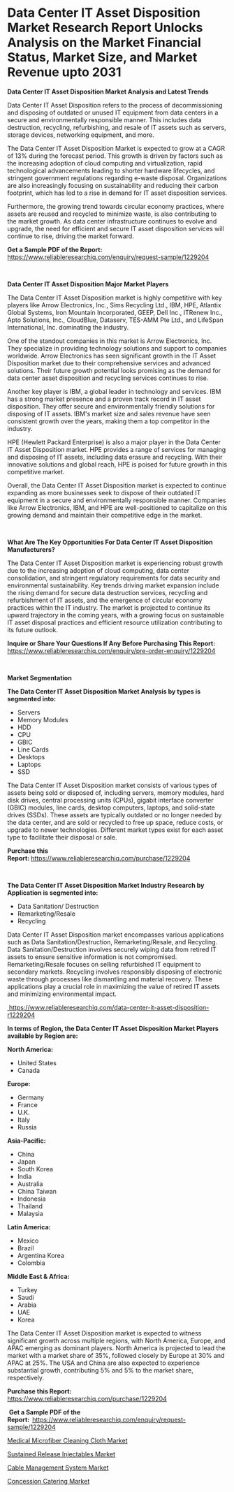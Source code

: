 <p><h1>Data Center IT Asset Disposition Market Research Report Unlocks Analysis on the Market Financial Status, Market Size, and Market Revenue upto 2031</h1></p><p><strong>Data Center IT Asset Disposition Market Analysis and Latest Trends</strong></p>
<p><p>Data Center IT Asset Disposition refers to the process of decommissioning and disposing of outdated or unused IT equipment from data centers in a secure and environmentally responsible manner. This includes data destruction, recycling, refurbishing, and resale of IT assets such as servers, storage devices, networking equipment, and more.</p><p>The Data Center IT Asset Disposition Market is expected to grow at a CAGR of 13% during the forecast period. This growth is driven by factors such as the increasing adoption of cloud computing and virtualization, rapid technological advancements leading to shorter hardware lifecycles, and stringent government regulations regarding e-waste disposal. Organizations are also increasingly focusing on sustainability and reducing their carbon footprint, which has led to a rise in demand for IT asset disposition services.</p><p>Furthermore, the growing trend towards circular economy practices, where assets are reused and recycled to minimize waste, is also contributing to the market growth. As data center infrastructure continues to evolve and upgrade, the need for efficient and secure IT asset disposition services will continue to rise, driving the market forward.</p></p>
<p><strong>Get a Sample PDF of the Report:&nbsp;</strong> <a href="https://www.reliableresearchiq.com/enquiry/request-sample/1229204">https://www.reliableresearchiq.com/enquiry/request-sample/1229204</a></p>
<p>&nbsp;</p>
<p><strong>Data Center IT Asset Disposition Major Market Players</strong></p>
<p><p>The Data Center IT Asset Disposition market is highly competitive with key players like Arrow Electronics, Inc., Sims Recycling Ltd., IBM, HPE, Atlantix Global Systems, Iron Mountain Incorporated, GEEP, Dell Inc., ITRenew Inc., Apto Solutions, Inc., CloudBlue, Dataserv, TES-AMM Pte Ltd., and LifeSpan International, Inc. dominating the industry.</p><p>One of the standout companies in this market is Arrow Electronics, Inc. They specialize in providing technology solutions and support to companies worldwide. Arrow Electronics has seen significant growth in the IT Asset Disposition market due to their comprehensive services and advanced solutions. Their future growth potential looks promising as the demand for data center asset disposition and recycling services continues to rise.</p><p>Another key player is IBM, a global leader in technology and services. IBM has a strong market presence and a proven track record in IT asset disposition. They offer secure and environmentally friendly solutions for disposing of IT assets. IBM's market size and sales revenue have seen consistent growth over the years, making them a top competitor in the industry.</p><p>HPE (Hewlett Packard Enterprise) is also a major player in the Data Center IT Asset Disposition market. HPE provides a range of services for managing and disposing of IT assets, including data erasure and recycling. With their innovative solutions and global reach, HPE is poised for future growth in this competitive market.</p><p>Overall, the Data Center IT Asset Disposition market is expected to continue expanding as more businesses seek to dispose of their outdated IT equipment in a secure and environmentally responsible manner. Companies like Arrow Electronics, IBM, and HPE are well-positioned to capitalize on this growing demand and maintain their competitive edge in the market.</p></p>
<p>&nbsp;</p>
<p><strong>What Are The Key Opportunities For Data Center IT Asset Disposition Manufacturers?</strong></p>
<p><p>The Data Center IT Asset Disposition market is experiencing robust growth due to the increasing adoption of cloud computing, data center consolidation, and stringent regulatory requirements for data security and environmental sustainability. Key trends driving market expansion include the rising demand for secure data destruction services, recycling and refurbishment of IT assets, and the emergence of circular economy practices within the IT industry. The market is projected to continue its upward trajectory in the coming years, with a growing focus on sustainable IT asset disposal practices and efficient resource utilization contributing to its future outlook.</p></p>
<p><strong>Inquire or Share Your Questions If Any Before Purchasing This Report:</strong> <a href="https://www.reliableresearchiq.com/enquiry/pre-order-enquiry/1229204">https://www.reliableresearchiq.com/enquiry/pre-order-enquiry/1229204</a></p>
<p>&nbsp;</p>
<p><strong>Market Segmentation</strong></p>
<p><strong>The Data Center IT Asset Disposition Market Analysis by types is segmented into:</strong></p>
<p><ul><li>Servers</li><li>Memory Modules</li><li>HDD</li><li>CPU</li><li>GBIC</li><li>Line Cards</li><li>Desktops</li><li>Laptops</li><li>SSD</li></ul></p>
<p><p>The Data Center IT Asset Disposition market consists of various types of assets being sold or disposed of, including servers, memory modules, hard disk drives, central processing units (CPUs), gigabit interface converter (GBIC) modules, line cards, desktop computers, laptops, and solid-state drives (SSDs). These assets are typically outdated or no longer needed by the data center, and are sold or recycled to free up space, reduce costs, or upgrade to newer technologies. Different market types exist for each asset type to facilitate their disposal or sale.</p></p>
<p><strong>Purchase this Report:&nbsp;</strong><a href="https://www.reliableresearchiq.com/purchase/1229204">https://www.reliableresearchiq.com/purchase/1229204</a></p>
<p>&nbsp;</p>
<p><strong>The Data Center IT Asset Disposition Market Industry Research by Application is segmented into:</strong></p>
<p><ul><li>Data Sanitation/ Destruction</li><li>Remarketing/Resale</li><li>Recycling</li></ul></p>
<p><p>Data Center IT Asset Disposition market encompasses various applications such as Data Sanitation/Destruction, Remarketing/Resale, and Recycling. Data Sanitation/Destruction involves securely wiping data from retired IT assets to ensure sensitive information is not compromised. Remarketing/Resale focuses on selling refurbished IT equipment to secondary markets. Recycling involves responsibly disposing of electronic waste through processes like dismantling and material recovery. These applications play a crucial role in maximizing the value of retired IT assets and minimizing environmental impact.</p></p>
<p><a href="https://www.reliableresearchiq.com/data-center-it-asset-disposition-r1229204">&nbsp;https://www.reliableresearchiq.com/data-center-it-asset-disposition-r1229204</a></p>
<p><strong>In terms of Region, the Data Center IT Asset Disposition Market Players available by Region are:</strong></p>
<p>
    <p> <strong> North America: </strong>
        <ul>
            <li>United States</li>
            <li>Canada</li>
        </ul>
        </p> 
    <p> <strong> Europe: </strong>
        <ul>
            <li>Germany</li>
            <li>France</li>
            <li>U.K.</li>
            <li>Italy</li>
            <li>Russia</li>
        </ul>
        </p> 
    <p> <strong> Asia-Pacific: </strong>
        <ul>
            <li>China</li>
            <li>Japan</li>
            <li>South Korea</li>
            <li>India</li>
            <li>Australia</li>
            <li>China Taiwan</li>
            <li>Indonesia</li>
            <li>Thailand</li>
            <li>Malaysia</li>
        </ul>
        </p> 
    <p> <strong> Latin America: </strong>
        <ul>
            <li>Mexico</li>
            <li>Brazil</li>
            <li>Argentina Korea</li>
            <li>Colombia</li>
        </ul>
        </p> 
    <p> <strong> Middle East & Africa: </strong>
        <ul>
            <li>Turkey</li>
            <li>Saudi</li>
            <li>Arabia</li>
            <li>UAE</li>
            <li>Korea</li>
        </ul>
    </p>
    </p>
<p><p>The Data Center IT Asset Disposition market is expected to witness significant growth across multiple regions, with North America, Europe, and APAC emerging as dominant players. North America is projected to lead the market with a market share of 35%, followed closely by Europe at 30% and APAC at 25%. The USA and China are also expected to experience substantial growth, contributing 5% and 5% to the market share, respectively.</p></p>
<p><strong>Purchase this Report: </strong><a href="https://www.reliableresearchiq.com/purchase/1229204">https://www.reliableresearchiq.com/purchase/1229204</a></p>
<p>&nbsp;<strong>Get a Sample PDF of the Report:&nbsp;&nbsp;</strong><a href="https://www.reliableresearchiq.com/enquiry/request-sample/1229204">https://www.reliableresearchiq.com/enquiry/request-sample/1229204</a></p>
<p><strong></strong></p>
<p><p><a href="https://medium.com/@carol.alsopr44536/global-medical-microfiber-cleaning-cloth-market-analysis-trends-forecasts-and-growth-ba809afa3b5e">Medical Microfiber Cleaning Cloth Market</a></p><p><a href="https://medium.com/@nathan.skinner8798456/global-sustained-release-injectables-market-is-projected-to-grow-at-a-cagr-of-10-1-9a7d3f5d48b7">Sustained Release Injectables Market</a></p><p><a href="https://github.com/hrhzhypq19/Market-Research-Report-List-1/blob/main/cable-management-system-market.md">Cable Management System Market</a></p><p><a href="https://github.com/kishanagarner91/Market-Research-Report-List-1/blob/main/concession-catering-market.md">Concession Catering Market</a></p></p>